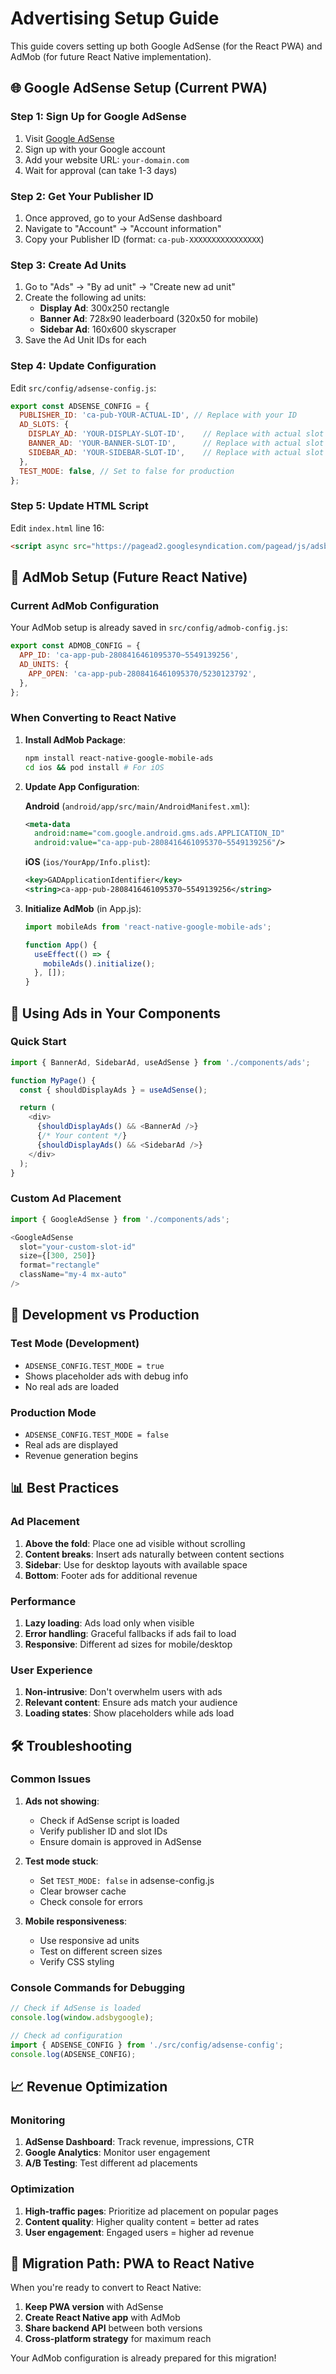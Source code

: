 # Advertising Setup Guide

This guide covers setting up both Google AdSense (for the React PWA) and AdMob (for future React Native implementation).

## 🌐 Google AdSense Setup (Current PWA)

### Step 1: Sign Up for Google AdSense
1. Visit [Google AdSense](https://adsense.google.com/)
2. Sign up with your Google account
3. Add your website URL: `your-domain.com`
4. Wait for approval (can take 1-3 days)

### Step 2: Get Your Publisher ID
1. Once approved, go to your AdSense dashboard
2. Navigate to "Account" → "Account information"
3. Copy your Publisher ID (format: `ca-pub-XXXXXXXXXXXXXXXX`)

### Step 3: Create Ad Units
1. Go to "Ads" → "By ad unit" → "Create new ad unit"
2. Create the following ad units:
   - **Display Ad**: 300x250 rectangle
   - **Banner Ad**: 728x90 leaderboard (320x50 for mobile)
   - **Sidebar Ad**: 160x600 skyscraper
3. Save the Ad Unit IDs for each

### Step 4: Update Configuration
Edit `src/config/adsense-config.js`:
```javascript
export const ADSENSE_CONFIG = {
  PUBLISHER_ID: 'ca-pub-YOUR-ACTUAL-ID', // Replace with your ID
  AD_SLOTS: {
    DISPLAY_AD: 'YOUR-DISPLAY-SLOT-ID',    // Replace with actual slot ID
    BANNER_AD: 'YOUR-BANNER-SLOT-ID',      // Replace with actual slot ID
    SIDEBAR_AD: 'YOUR-SIDEBAR-SLOT-ID',    // Replace with actual slot ID
  },
  TEST_MODE: false, // Set to false for production
};
```

### Step 5: Update HTML Script
Edit `index.html` line 16:
```html
<script async src="https://pagead2.googlesyndication.com/pagead/js/adsbygoogle.js?client=ca-pub-YOUR-ACTUAL-ID" crossorigin="anonymous"></script>
```

## 📱 AdMob Setup (Future React Native)

### Current AdMob Configuration
Your AdMob setup is already saved in `src/config/admob-config.js`:

```javascript
export const ADMOB_CONFIG = {
  APP_ID: 'ca-app-pub-2808416461095370~5549139256',
  AD_UNITS: {
    APP_OPEN: 'ca-app-pub-2808416461095370/5230123792',
  },
};
```

### When Converting to React Native

1. **Install AdMob Package**:
   ```bash
   npm install react-native-google-mobile-ads
   cd ios && pod install # For iOS
   ```

2. **Update App Configuration**:
   
   **Android** (`android/app/src/main/AndroidManifest.xml`):
   ```xml
   <meta-data
     android:name="com.google.android.gms.ads.APPLICATION_ID"
     android:value="ca-app-pub-2808416461095370~5549139256"/>
   ```

   **iOS** (`ios/YourApp/Info.plist`):
   ```xml
   <key>GADApplicationIdentifier</key>
   <string>ca-app-pub-2808416461095370~5549139256</string>
   ```

3. **Initialize AdMob** (in App.js):
   ```javascript
   import mobileAds from 'react-native-google-mobile-ads';
   
   function App() {
     useEffect(() => {
       mobileAds().initialize();
     }, []);
   }
   ```

## 🚀 Using Ads in Your Components

### Quick Start
```javascript
import { BannerAd, SidebarAd, useAdSense } from './components/ads';

function MyPage() {
  const { shouldDisplayAds } = useAdSense();

  return (
    <div>
      {shouldDisplayAds() && <BannerAd />}
      {/* Your content */}
      {shouldDisplayAds() && <SidebarAd />}
    </div>
  );
}
```

### Custom Ad Placement
```javascript
import { GoogleAdSense } from './components/ads';

<GoogleAdSense
  slot="your-custom-slot-id"
  size={[300, 250]}
  format="rectangle"
  className="my-4 mx-auto"
/>
```

## 🔧 Development vs Production

### Test Mode (Development)
- `ADSENSE_CONFIG.TEST_MODE = true`
- Shows placeholder ads with debug info
- No real ads are loaded

### Production Mode
- `ADSENSE_CONFIG.TEST_MODE = false`
- Real ads are displayed
- Revenue generation begins

## 📊 Best Practices

### Ad Placement
1. **Above the fold**: Place one ad visible without scrolling
2. **Content breaks**: Insert ads naturally between content sections
3. **Sidebar**: Use for desktop layouts with available space
4. **Bottom**: Footer ads for additional revenue

### Performance
1. **Lazy loading**: Ads load only when visible
2. **Error handling**: Graceful fallbacks if ads fail to load
3. **Responsive**: Different ad sizes for mobile/desktop

### User Experience
1. **Non-intrusive**: Don't overwhelm users with ads
2. **Relevant content**: Ensure ads match your audience
3. **Loading states**: Show placeholders while ads load

## 🛠️ Troubleshooting

### Common Issues

1. **Ads not showing**:
   - Check if AdSense script is loaded
   - Verify publisher ID and slot IDs
   - Ensure domain is approved in AdSense

2. **Test mode stuck**:
   - Set `TEST_MODE: false` in adsense-config.js
   - Clear browser cache
   - Check console for errors

3. **Mobile responsiveness**:
   - Use responsive ad units
   - Test on different screen sizes
   - Verify CSS styling

### Console Commands for Debugging
```javascript
// Check if AdSense is loaded
console.log(window.adsbygoogle);

// Check ad configuration
import { ADSENSE_CONFIG } from './src/config/adsense-config';
console.log(ADSENSE_CONFIG);
```

## 📈 Revenue Optimization

### Monitoring
1. **AdSense Dashboard**: Track revenue, impressions, CTR
2. **Google Analytics**: Monitor user engagement
3. **A/B Testing**: Test different ad placements

### Optimization
1. **High-traffic pages**: Prioritize ad placement on popular pages
2. **Content quality**: Higher quality content = better ad rates
3. **User engagement**: Engaged users = higher ad revenue

## 🔄 Migration Path: PWA to React Native

When you're ready to convert to React Native:

1. **Keep PWA version** with AdSense
2. **Create React Native app** with AdMob
3. **Share backend API** between both versions
4. **Cross-platform strategy** for maximum reach

Your AdMob configuration is already prepared for this migration!
